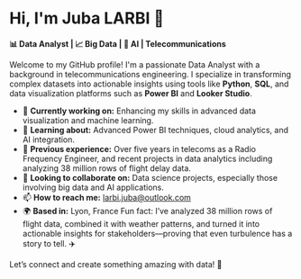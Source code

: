 # Hi, I'm Juba LARBI 👋
**📊 Data Analyst | 📈 Big Data | 🤖 AI | Telecommunications**

Welcome to my GitHub profile! I'm a passionate Data Analyst with a background in telecommunications engineering. I specialize in transforming complex datasets into actionable insights using tools like **Python**, **SQL**, and data visualization platforms such as **Power BI** and **Looker Studio**.

- 🔭 **Currently working on:** Enhancing my skills in advanced data visualization and machine learning.
- 🌱 **Learning about:** Advanced Power BI techniques, cloud analytics, and AI integration.
- 💼 **Previous experience:** Over five years in telecoms as a Radio Frequency Engineer, and recent projects in data analytics including analyzing 38 million rows of flight delay data.
- 👯 **Looking to collaborate on:** Data science projects, especially those involving big data and AI applications.
- 📫 **How to reach me:** [larbi.juba@outlook.com](mailto:larbi.juba@outlook.com)
- 🌍 **Based in:** Lyon, France
Fun fact:
I’ve analyzed 38 million rows of flight data, combined it with weather patterns, and turned it into actionable insights for stakeholders—proving that even turbulence has a story to tell. ✈️

Let’s connect and create something amazing with data! 🚀
